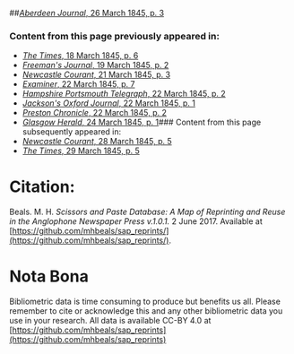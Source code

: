 ##[*Aberdeen Journal*, 26 March 1845, p. 3](https://mhbeals.github.io/sap_html/Aberdeen-Journal/Aberdeen-Journal-26-March-1845-p-3)

### Content from this page previously appeared in:
+ [*The Times*, 18 March 1845, p. 6](https://mhbeals.github.io/sap_html/The-Times/The-Times-18-March-1845-p-6)
+ [*Freeman's Journal*, 19 March 1845, p. 2](https://mhbeals.github.io/sap_html/Freeman's-Journal/Freeman's-Journal-19-March-1845-p-2)
+ [*Newcastle Courant*, 21 March 1845, p. 3](https://mhbeals.github.io/sap_html/Newcastle-Courant/Newcastle-Courant-21-March-1845-p-3)
+ [*Examiner*, 22 March 1845, p. 7](https://mhbeals.github.io/sap_html/Examiner/Examiner-22-March-1845-p-7)
+ [*Hampshire Portsmouth Telegraph*, 22 March 1845, p. 2](https://mhbeals.github.io/sap_html/Hampshire-Portsmouth-Telegraph/Hampshire-Portsmouth-Telegraph-22-March-1845-p-2)
+ [*Jackson's Oxford Journal*, 22 March 1845, p. 1](https://mhbeals.github.io/sap_html/Jackson's-Oxford-Journal/Jackson's-Oxford-Journal-22-March-1845-p-1)
+ [*Preston Chronicle*, 22 March 1845, p. 2](https://mhbeals.github.io/sap_html/Preston-Chronicle/Preston-Chronicle-22-March-1845-p-2)
+ [*Glasgow Herald*, 24 March 1845, p. 1](https://mhbeals.github.io/sap_html/Glasgow-Herald/Glasgow-Herald-24-March-1845-p-1)### Content from this page subsequently appeared in:
+ [*Newcastle Courant*, 28 March 1845, p. 5](https://mhbeals.github.io/sap_html/Newcastle-Courant/Newcastle-Courant-28-March-1845-p-5)
+ [*The Times*, 29 March 1845, p. 5](https://mhbeals.github.io/sap_html/The-Times/The-Times-29-March-1845-p-5)
                    
# Citation: 

Beals. M. H. *Scissors and Paste Database: A Map of Reprinting and Reuse in the Anglophone Newspaper Press v.1.0.1.* 2 June 2017. Available at [https://github.com/mhbeals/sap_reprints/](https://github.com/mhbeals/sap_reprints/). 
                    
# Nota Bona

Bibliometric data is time consuming to produce but benefits us all. Please remember to cite or acknowledge this and any other bibliometric data you use in your research. All data is available CC-BY 4.0 at [https://github.com/mhbeals/sap_reprints](https://github.com/mhbeals/sap_reprints)